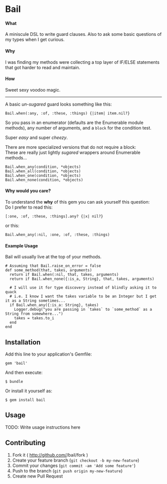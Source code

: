 # Bail

#### What
A miniscule DSL to write guard clauses. Also to ask some basic questions of my types when I get curious.

#### Why
I was finding my methods were collecting a top layer of IF/ELSE statements that got harder to read and maintain.

#### How
Sweet sexy voodoo magic.

***

A basic *un-sugared* guard looks something like this: 
```
Bail.when(:any, :of, :these, :things) {|item| item.nil?}
```

So you pass in an enumerator (defaults are the Enumerable module methods), any number of arguments, and a `block` for the condition test.

Super *easy* and super *cheezy*.

There are more specialized versions that do not require a block:  
These are really just lightly *sugared* wrappers around Enumerable methods...

```
Bail.when_any(condition, *objects)
Bail.when_all(condition, *objects)
Bail.when_one(condition, *objects)
Bail.when_none(condition, *objects)
```

#### Why would you care?
To understand the **why** of this gem you can ask yourself this question:  
Do I prefer to read this: 
```
[:one, :of, :these, :things].any? {|x| nil?}
```
or this: 
```
Bail.when_any(:nil, :one, :of, :these, :things)
```

#### Example Usage

Bail will usually live at the top of your methods.

```
# Assuming that Bail.raise_on_error = false
def some_method(that, takes, arguments)
  return if Bail.when(:nil, that, takes, arguments)
  return if Bail.when_none({:is_a, String}, that, takes, arguments)
  
  # I will use it for type discovery instead of blindly asking it to quack
  # i.e. I know I want the takes variable to be an Integer but I get it as a String sometimes...
  if Bail.when_any({:is_a: String}, takes)
    Logger.debug("you are passing in `takes` to `some_method` as a String from somewhere...")
    takes = takes.to_i
  end
end
```

## Installation

Add this line to your application's Gemfile:

    gem 'bail'

And then execute:

    $ bundle

Or install it yourself as:

    $ gem install bail

## Usage

TODO: Write usage instructions here

## Contributing

1. Fork it ( http://github.com/<my-github-username>/bail/fork )
2. Create your feature branch (`git checkout -b my-new-feature`)
3. Commit your changes (`git commit -am 'Add some feature'`)
4. Push to the branch (`git push origin my-new-feature`)
5. Create new Pull Request
